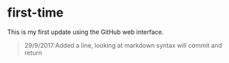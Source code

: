 # first-time

This is my first update using the GitHub web interface.

> 29/9/2017:Added a line, looking at markdown syntax
   will commit and return 
